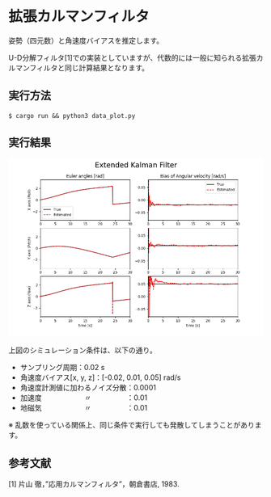 # 拡張カルマンフィルタ

姿勢（四元数）と角速度バイアスを推定します。

U-D分解フィルタ[1]での実装としていますが、代数的には一般に知られる拡張カルマンフィルタと同じ計算結果となります。

## 実行方法

```
$ cargo run && python3 data_plot.py
```

## 実行結果
![result](./result.png)

上図のシミュレーション条件は、以下の通り。
* サンプリング周期：0.02 s
* 角速度バイアス[x, y, z]：[-0.02, 0.01, 0.05] rad/s
* 角速度計測値に加わるノイズ分散：0.0001
* 加速度　　　　　　〃　　　　　：0.01
* 地磁気　　　　　　〃　　　　　：0.01

※ 乱数を使っている関係上、同じ条件で実行しても発散してしまうことがあります。

## 参考文献

[1] 片山 徹，”応用カルマンフィルタ”，朝倉書店, 1983.